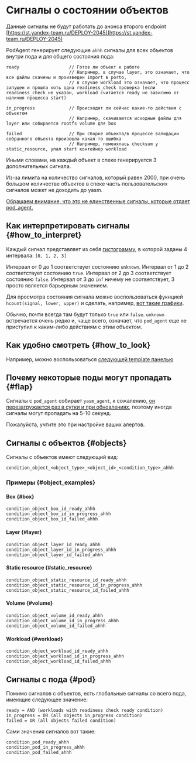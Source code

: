 # Сигналы о состоянии объектов

Данные сигналы не будут работать до анонса второго endpoint [https://st.yandex-team.ru/DEPLOY-2045](https://st.yandex-team.ru/DEPLOY-2045)

PodAgent генерирует следующие `ahhh` сигналы для всех объектов внутри пода и для общего состояния пода:

```
ready                   // Готов ли объект к работе 
                        // Например, в случае layer, это означает, что все файлы скачены и произведен import в porto,
                        // в случае workload это означает, что процесс запущен и прошла хоть одна readiness_check проверка (если readiness_check не указан, workload считается ready не зависимо от наличия процесса start)

in_progress             // Происходят ли сейчас какие-то действия с объектом 
                        // Например, скачиваются исходные файлы для layer или собирается rootfs volume для box

failed                  // При сборке объекта/в процессе валидации собранного объекта произошла какая-то ошибка 
                        // Например, поменялась checksum у static_resource, упал start контейнер workload
```

Иными словами, на каждый объект в спеке генерируется 3 дополнительных сигнала.

Из-за лимита на количество сигналов, который равен 2000, при очень большом количестве объектов в спеке часть пользовательских сигналов может не доходить до yasm.

[Обращаем внимание, что это не единственные сигналы, которые отдает pod_agent.](user-sensors.md#limit)

##  Как интерпретировать сигналы {#how_to_interpret}

Каждый сигнал представляет из себя [гистограмму](https://wiki.yandex-team.ru/golovan/userdocs/datatypes/hgram/), в которой заданы 4 интервала: `[0, 1, 2, 3]`

Интервал от 0 до 1 соответствует состоянию `unknown`.
Интервал от 1 до 2 соответствует состоянию `true`.
Интервал от 2 до 3 соответствует состоянию `false`.
Интервал от 3 до `inf` ничему не соответствует, 3 просто является барьерным значением.

Для просмотра состояния сигнала можно воспользоваться фукнцией `hcount(signal, lower, upper)` и сделать, например, [вот такие графики](https://yasm.yandex-team.ru/panel/chegoryu.pod-agent-test-stage/93116049-18b2-4275-eb4a-0f6a63eca0d3/).

Обычно, почти всегда там будут только `true` или `false`.
`unknown` встречается очень редко и, чаще всего, означает, что `pod_agent` еще не приступил к каким-либо действиям с этим объектом.

##  Как удобно смотреть {#how_to_look}

Например, можно воспользоваться [следующей template панелью](https://yasm.yandex-team.ru/template/panel/yd-pod-conditions/prj=pod-agent-test-stage-on-xdc.main-deploy-unit;boxes=TestServiceBox,TestTcpAndCwdBox,TestEnvAndInitBox,TestCustomUserBox;layers=RootFSLayer,TestServiceLayer;static_resources=FileChecker,TestFiles,TestStaticResource;volumes=TestServiceVolume;workloads=TestServiceWorkload,TestTcpAndCwdWorkload,TestEnvWorkload,TestFilesWorkload,TestMultiSecretFilesWorkload,TestWorkloadInitCmdWorkload,TestBoxInitCmdWorkload,TestCustomUserWorkload;show_unknown=false/)

##  Почему некоторые поды могут пропадать {#flap}

Сигналы с `pod_agent` собирает `yasm_agent`, к сожалению, [он перезагружается раз в сутки и при обновлениях](https://st.yandex-team.ru/GOLOVANSUPPORT-1576#5ed634b2dc4d0d3487ae1034), поэтому иногда сигналы могут пропадать на 5-10 секунд.

Пожалуйста, учтите это при настройке ваших алертов.

##  Сигналы с объектов {#objects}

Сигналы с объектов имеют следующий вид:

```
condition_object_<object_type>_<object_id>_<condition_type>_ahhh
```

###  Примеры {#object_examples}

####  Box {#box}

```
condition_object_box_id_ready_ahhh
condition_object_box_id_in_progress_ahhh
condition_object_box_id_failed_ahhh
```

####  Layer {#layer}

```
condition_object_layer_id_ready_ahhh
condition_object_layer_id_in_progress_ahhh
condition_object_layer_id_failed_ahhh
```

####  Static resource {#static_resource}

```
condition_object_static_resource_id_ready_ahhh
condition_object_static_resource_id_in_progress_ahhh
condition_object_static_resource_id_failed_ahhh
```

####  Volume {#volume}

```
condition_object_volume_id_ready_ahhh
condition_object_volume_id_in_progress_ahhh
condition_object_volume_id_failed_ahhh
```

####  Workload {#workload}

```
condition_object_workload_id_ready_ahhh
condition_object_workload_id_in_progress_ahhh
condition_object_workload_id_failed_ahhh
```

##  Сигналы с пода {#pod}

Помимо сигналов с объектов, есть глобальные сигналы со всего пода, имеющие следующее значение:

```
ready = AND (workloads with readiness check ready condition)
in_progress = OR (all objects in_progress condition)
failed = OR (all objects failed condition)
```

Сами значения сигналов вот такие:

```
condition_pod_ready_ahhh
condition_pod_in_progress_ahhh
condition_pod_failed_ahhh
```
